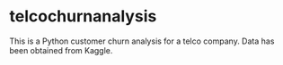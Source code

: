 # telcochurnanalysis
This is a Python customer churn analysis for a telco company. Data has been obtained from Kaggle.
